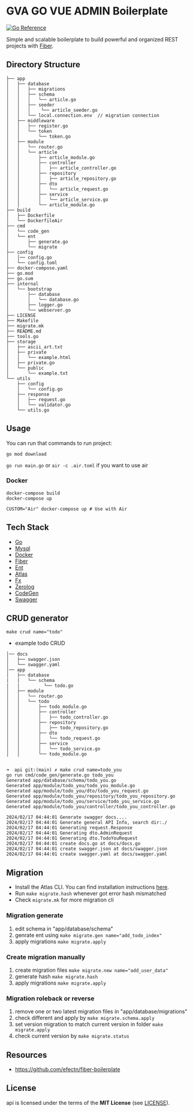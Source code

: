 # GVA GO VUE ADMIN Boilerplate
[![Go Reference](https://pkg.go.dev/badge/api.svg)](https://pkg.go.dev/api)

Simple and scalable boilerplate to build powerful and organized REST projects with [Fiber](https://github.com/gofiber/fiber). 

## Directory Structure

```
├── app
│   ├── database
│   │   ├── migrations 
│   │   ├── schema
│   │   │   └── article.go
│   │   ├── seeder
│   │   │    └── article_seeder.go
│   │   └── local.connection.env  // migration connection
│   ├── middleware
│   │   ├── register.go
│   │   └── token
│   │       └── token.go
│   ├── module
│   │   └── router.go
│   │   └── article
│   │       ├── article_module.go
│   │       ├── controller
│   │       │   ├── article_controller.go
│   │       ├── repository
│   │       │   ├── article_repository.go
│   │       ├── dto
│   │       │   └── article_request.go
│   │       ├── service
│   │       │   └── article_service.go
│   │       └── article_module.go
├── build
│   ├── Dockerfile
│   └── DockerfileAir
├── cmd
│   └── code_gen
│   └── ent
│       ├── generate.go
│       └── migrate
├── config
│   │── config.go
│   └── config.toml
├── docker-compose.yaml
├── go.mod
├── go.sum
├── internal
│   └── bootstrap
│       ├── database
│       │   └── database.go
│       ├── logger.go
│       └── webserver.go
├── LICENSE
├── Makefile
├── migrate.mk
├── README.md
├── tools.go
├── storage
│   ├── ascii_art.txt
│   ├── private
│   │   └── example.html
│   ├── private.go
│   └── public
│       └── example.txt
└── utils
    ├── config
    │   └── config.go
    ├── response
    │   ├── request.go
    │   └── validator.go
    └── utils.go
```

## Usage
You can run that commands to run project:

```go mod download```

```go run main.go``` or ```air -c .air.toml``` if you want to use air

### Docker
```shell
docker-compose build
docker-compose up

CUSTOM="Air" docker-compose up # Use with Air
```

## Tech Stack
- [Go](https://go.dev)
- [Mysql](https://www.mysql.org)
- [Docker](https://www.docker.com/)
- [Fiber](https://github.com/gofiber/fiber)
- [Ent](https://github.com/ent/ent)
- [Atlas](https://atlasgo.io)
- [Fx](https://github.com/uber-go/fx)
- [Zerolog](https://github.com/rs/zerolog)
- [CodeGen](https://github.com/dolmen-go/codegen)
- [Swagger](https://github.com/swaggo/swag)


## CRUD generator

```make crud name="todo" ```

- example todo CRUD
```
│── docs
│   ├── swagger.json
│   └── swagger.yaml
│── app
│   ├── database
|   |   └── schema
|   |         └── todo.go
│   ├── module
│   │   └── router.go
│   │   └── todo
│   │       ├── todo_module.go
│   │       ├── controller
│   │       │   ├── todo_controller.go
│   │       ├── repository
│   │       │   ├── todo_repository.go
│   │       ├── dto
│   │       │   └── todo_request.go
│   │       ├── service
│   │       │   └── todo_service.go
│   │       └── todo_module.go


➜  api git:(main) ✗ make crud name=todo_you
go run cmd/code_gen/generate.go todo_you
Generated app/database/schema/todo_you.go
Generated app/module/todo_you/todo_you_module.go
Generated app/module/todo_you/dto/todo_you_request.go
Generated app/module/todo_you/repository/todo_you_repository.go
Generated app/module/todo_you/service/todo_you_service.go
Generated app/module/todo_you/controller/todo_you_controller.go

2024/02/17 04:44:01 Generate swagger docs....
2024/02/17 04:44:01 Generate general API Info, search dir:./
2024/02/17 04:44:01 Generating request.Response
2024/02/17 04:44:01 Generating dto.AdminRequest
2024/02/17 04:44:01 Generating dto.TodoYouRequest
2024/02/17 04:44:01 create docs.go at docs/docs.go
2024/02/17 04:44:01 create swagger.json at docs/swagger.json
2024/02/17 04:44:01 create swagger.yaml at docs/swagger.yaml

```

## Migration

 - Install the Atlas CLI. You can find installation instructions [here](https://atlasgo.io/integrations/go-sdk).
 - Run ```make migrate.hash``` whenever got error hash mismatched
 - Check ```migrate.mk``` for more migration cli


### Migration generate

1. edit schema in "app/database/schema"
2. genrate ent using ```make migrate.gen name="add_todo_index"```
3. apply migrations ```make migrate.apply```

### Create migration manually 
1. create migration files ```make migrate.new name="add_user_data"```
2. generate hash  ```make migrate.hash```
3. apply migrations ```make migrate.apply```

### Migration roleback or reverse

1. remove one or two latest migration files in "app/database/migrations"
2. check different and apply by ```make migrate.schema.apply```
3. set version migration to match current version in folder ``` make migrate.apply ```
4. check current version by ```make migrate.status```

## Resources
 - https://github.com/efectn/fiber-boilerplate 


## License
api is licensed under the terms of the **MIT License** (see [LICENSE](LICENSE)).
